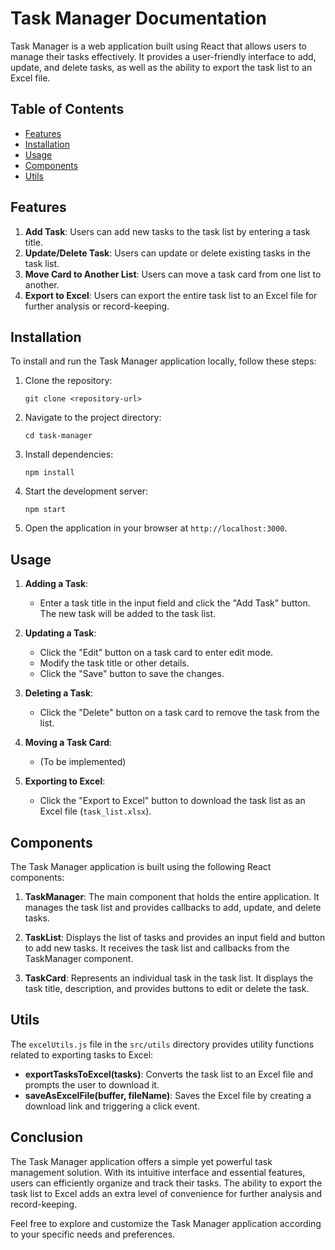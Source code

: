 # Task Manager Documentation

Task Manager is a web application built using React that allows users to manage their tasks effectively. It provides a user-friendly interface to add, update, and delete tasks, as well as the ability to export the task list to an Excel file.

## Table of Contents

- [Features](#features)
- [Installation](#installation)
- [Usage](#usage)
- [Components](#components)
- [Utils](#utils)

## Features

1. **Add Task**: Users can add new tasks to the task list by entering a task title.
2. **Update/Delete Task**: Users can update or delete existing tasks in the task list.
3. **Move Card to Another List**: Users can move a task card from one list to another.
4. **Export to Excel**: Users can export the entire task list to an Excel file for further analysis or record-keeping.

## Installation

To install and run the Task Manager application locally, follow these steps:

1. Clone the repository:
   ```shell
   git clone <repository-url>
   ```

2. Navigate to the project directory:
   ```shell
   cd task-manager
   ```

3. Install dependencies:
   ```shell
   npm install
   ```

4. Start the development server:
   ```shell
   npm start
   ```

5. Open the application in your browser at `http://localhost:3000`.

## Usage

1. **Adding a Task**:
   - Enter a task title in the input field and click the "Add Task" button. The new task will be added to the task list.
   
2. **Updating a Task**:
   - Click the "Edit" button on a task card to enter edit mode.
   - Modify the task title or other details.
   - Click the "Save" button to save the changes.

3. **Deleting a Task**:
   - Click the "Delete" button on a task card to remove the task from the list.

4. **Moving a Task Card**:
   - (To be implemented)

5. **Exporting to Excel**:
   - Click the "Export to Excel" button to download the task list as an Excel file (`task_list.xlsx`).

## Components

The Task Manager application is built using the following React components:

1. **TaskManager**: The main component that holds the entire application. It manages the task list and provides callbacks to add, update, and delete tasks.

2. **TaskList**: Displays the list of tasks and provides an input field and button to add new tasks. It receives the task list and callbacks from the TaskManager component.

3. **TaskCard**: Represents an individual task in the task list. It displays the task title, description, and provides buttons to edit or delete the task.

## Utils

The `excelUtils.js` file in the `src/utils` directory provides utility functions related to exporting tasks to Excel:

- **exportTasksToExcel(tasks)**: Converts the task list to an Excel file and prompts the user to download it.
- **saveAsExcelFile(buffer, fileName)**: Saves the Excel file by creating a download link and triggering a click event.

## Conclusion

The Task Manager application offers a simple yet powerful task management solution. With its intuitive interface and essential features, users can efficiently organize and track their tasks. The ability to export the task list to Excel adds an extra level of convenience for further analysis and record-keeping.

Feel free to explore and customize the Task Manager application according to your specific needs and preferences.
